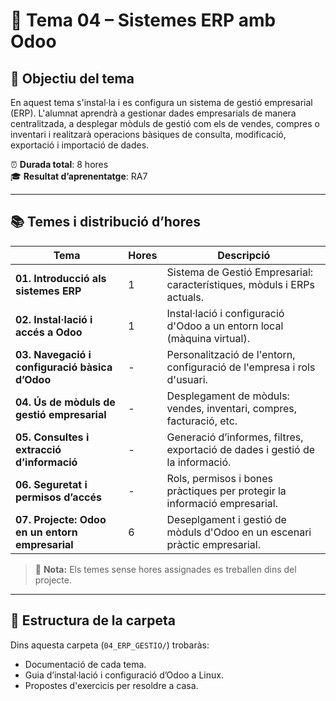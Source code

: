 # 🧩 Tema 04 – Sistemes ERP amb Odoo

## 🌟 Objectiu del tema

En aquest tema s'instal·la i es configura un sistema de gestió empresarial (ERP). L'alumnat aprendrà a gestionar dades empresarials de manera centralitzada, a desplegar mòduls de gestió com els de vendes, compres o inventari i realitzarà operacions bàsiques de consulta, modificació, exportació i importació de dades.

⏰ **Durada total**: 8 hores  
🎓 **Resultat d’aprenentatge**: RA7

---

## 📚 Temes i distribució d’hores

| Tema                                               | Hores | Descripció                                                                     |
| -------------------------------------------------- | ----- | ------------------------------------------------------------------------------ |
| **01. Introducció als sistemes ERP**                | 1     | Sistema de Gestió Empresarial: característiques, mòduls i ERPs actuals.        |
| **02. Instal·lació i accés a Odoo**                 | 1     | Instal·lació i configuració d'Odoo a un entorn local (màquina virtual).        |
| **03. Navegació i configuració bàsica d’Odoo**      | -     | Personalització de l'entorn, configuració de l'empresa i rols d'usuari.        |
| **04. Ús de mòduls de gestió empresarial**          | -     | Desplegament de mòduls: vendes, inventari, compres, facturació, etc.           |
| **05. Consultes i extracció d’informació**          | -     | Generació d’informes, filtres, exportació de dades i gestió de la informació.  |
| **06. Seguretat i permisos d’accés**                | -     | Rols, permisos i bones pràctiques per protegir la informació empresarial.      |
| **07. Projecte: Odoo en un entorn empresarial**     | 6     | Deseplgament i gestió de mòduls d'Odoo en un escenari pràctic empresarial.     |

> 📝 **Nota:** Els temes sense hores assignades es treballen dins del projecte.

---

## 📁 Estructura de la carpeta

Dins aquesta carpeta (`04_ERP_GESTIO/`) trobaràs:

- Documentació de cada tema.
- Guia d’instal·lació i configuració d’Odoo a Linux.
- Propostes d'exercicis per resoldre a casa.